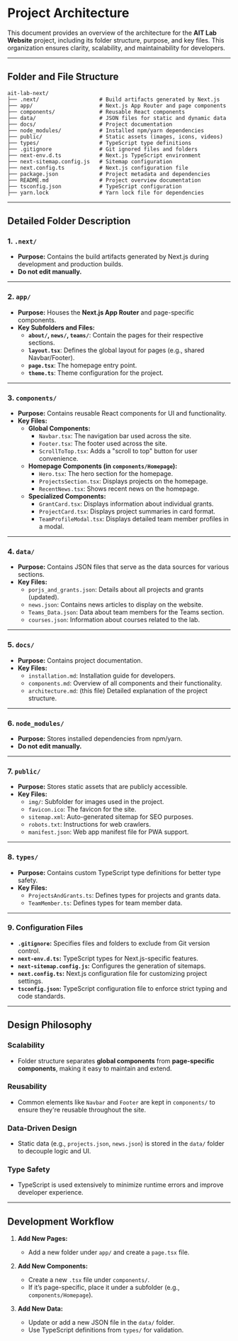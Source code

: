 # **Project Architecture**

This document provides an overview of the architecture for the **AIT Lab Website** project, including its folder structure, purpose, and key files. This organization ensures clarity, scalability, and maintainability for developers.

---

## **Folder and File Structure**

```plaintext
ait-lab-next/
├── .next/                   # Build artifacts generated by Next.js
├── app/                     # Next.js App Router and page components
├── components/              # Reusable React components
├── data/                    # JSON files for static and dynamic data
├── docs/                    # Project documentation
├── node_modules/            # Installed npm/yarn dependencies
├── public/                  # Static assets (images, icons, videos)
├── types/                   # TypeScript type definitions
├── .gitignore               # Git ignored files and folders
├── next-env.d.ts            # Next.js TypeScript environment
├── next-sitemap.config.js   # Sitemap configuration
├── next.config.ts           # Next.js configuration file
├── package.json             # Project metadata and dependencies
├── README.md                # Project overview documentation
├── tsconfig.json            # TypeScript configuration
├── yarn.lock                # Yarn lock file for dependencies
```

---

## **Detailed Folder Description**

### **1. `.next/`**

- **Purpose:** Contains the build artifacts generated by Next.js during development and production builds.
- **Do not edit manually.**

---

### **2. `app/`**

- **Purpose:** Houses the **Next.js App Router** and page-specific components.
- **Key Subfolders and Files:**
  - **`about/`, `news/`, `teams/`**: Contain the pages for their respective sections.
  - **`layout.tsx`**: Defines the global layout for pages (e.g., shared Navbar/Footer).
  - **`page.tsx`**: The homepage entry point.
  - **`theme.ts`**: Theme configuration for the project.

---

### **3. `components/`**

- **Purpose:** Contains reusable React components for UI and functionality.
- **Key Files:**
  - **Global Components:**
    - `Navbar.tsx`: The navigation bar used across the site.
    - `Footer.tsx`: The footer used across the site.
    - `ScrollToTop.tsx`: Adds a "scroll to top" button for user convenience.
  - **Homepage Components (in `components/Homepage`):**
    - `Hero.tsx`: The hero section for the homepage.
    - `ProjectsSection.tsx`: Displays projects on the homepage.
    - `RecentNews.tsx`: Shows recent news on the homepage.
  - **Specialized Components:**
    - `GrantCard.tsx`: Displays information about individual grants.
    - `ProjectCard.tsx`: Displays project summaries in card format.
    - `TeamProfileModal.tsx`: Displays detailed team member profiles in a modal.

---

### **4. `data/`**

- **Purpose:** Contains JSON files that serve as the data sources for various sections.
- **Key Files:**
  - `porjs_and_grants.json`: Details about all projects and grants (updated).
  - `news.json`: Contains news articles to display on the website.
  - `Teams_Data.json`: Data about team members for the Teams section.
  - `courses.json`: Information about courses related to the lab.

---

### **5. `docs/`**

- **Purpose:** Contains project documentation.
- **Key Files:**
  - `installation.md`: Installation guide for developers.
  - `components.md`: Overview of all components and their functionality.
  - `architecture.md`: (this file) Detailed explanation of the project structure.

---

### **6. `node_modules/`**

- **Purpose:** Stores installed dependencies from npm/yarn.
- **Do not edit manually.**

---

### **7. `public/`**

- **Purpose:** Stores static assets that are publicly accessible.
- **Key Files:**
  - `img/`: Subfolder for images used in the project.
  - `favicon.ico`: The favicon for the site.
  - `sitemap.xml`: Auto-generated sitemap for SEO purposes.
  - `robots.txt`: Instructions for web crawlers.
  - `manifest.json`: Web app manifest file for PWA support.

---

### **8. `types/`**

- **Purpose:** Contains custom TypeScript type definitions for better type safety.
- **Key Files:**
  - `ProjectsAndGrants.ts`: Defines types for projects and grants data.
  - `TeamMember.ts`: Defines types for team member data.

---

### **9. Configuration Files**

- **`.gitignore`:** Specifies files and folders to exclude from Git version control.
- **`next-env.d.ts`:** TypeScript types for Next.js-specific features.
- **`next-sitemap.config.js`:** Configures the generation of sitemaps.
- **`next.config.ts`:** Next.js configuration file for customizing project settings.
- **`tsconfig.json`:** TypeScript configuration file to enforce strict typing and code standards.

---

## **Design Philosophy**

### **Scalability**

- Folder structure separates **global components** from **page-specific components**, making it easy to maintain and extend.

### **Reusability**

- Common elements like `Navbar` and `Footer` are kept in `components/` to ensure they're reusable throughout the site.

### **Data-Driven Design**

- Static data (e.g., `projects.json`, `news.json`) is stored in the `data/` folder to decouple logic and UI.

### **Type Safety**

- TypeScript is used extensively to minimize runtime errors and improve developer experience.

---

## **Development Workflow**

1. **Add New Pages:**

   - Add a new folder under `app/` and create a `page.tsx` file.

2. **Add New Components:**

   - Create a new `.tsx` file under `components/`.
   - If it’s page-specific, place it under a subfolder (e.g., `components/Homepage`).

3. **Add New Data:**
   - Update or add a new JSON file in the `data/` folder.
   - Use TypeScript definitions from `types/` for validation.
